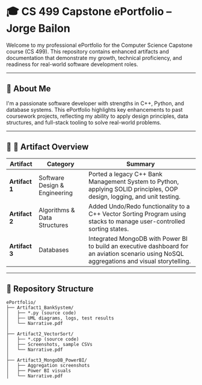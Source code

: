 # 🎓 CS 499 Capstone ePortfolio – Jorge Bailon

Welcome to my professional ePortfolio for the Computer Science Capstone course (CS 499). This repository contains enhanced artifacts and documentation that demonstrate my growth, technical proficiency, and readiness for real-world software development roles.

---

## 🔹 About Me

I'm a passionate software developer with strengths in C++, Python, and database systems. This ePortfolio highlights key enhancements to past coursework projects, reflecting my ability to apply design principles, data structures, and full-stack tooling to solve real-world problems.

---

## 🔹 🧩 Artifact Overview

| Artifact | Category | Summary |
|---------|----------|---------|
| **Artifact 1** | Software Design & Engineering | Ported a legacy C++ Bank Management System to Python, applying SOLID principles, OOP design, logging, and unit testing. |
| **Artifact 2** | Algorithms & Data Structures | Added Undo/Redo functionality to a C++ Vector Sorting Program using stacks to manage user-controlled sorting states. |
| **Artifact 3** | Databases | Integrated MongoDB with Power BI to build an executive dashboard for an aviation scenario using NoSQL aggregations and visual storytelling. |

---

## 🔹 Repository Structure

```plaintext
ePortfolio/
├── Artifact1_BankSystem/
│   ├── *.py (source code)
│   ├── UML diagrams, logs, test results
│   └── Narrative.pdf
│
├── Artifact2_VectorSort/
│   ├── *.cpp (source code)
│   ├── Screenshots, sample CSVs
│   └── Narrative.pdf
│
├── Artifact3_MongoDB_PowerBI/
│   ├── Aggregation screenshots
│   ├── Power BI visuals
│   └── Narrative.pdf
